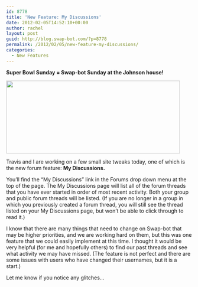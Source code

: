```yaml
---
id: 8778
title: 'New Feature: My Discussions'
date: 2012-02-05T14:52:10+00:00
author: rachel
layout: post
guid: http://blog.swap-bot.com/?p=8778
permalink: /2012/02/05/new-feature-my-discussions/
categories:
  - New Features
---
```

**Super Bowl Sunday = Swap-bot Sunday at the Johnson house!**

<img src="http://blog.swap-bot.com/wp-content/uploads/2012/02/mydiscussions.jpg" alt="" title="mydiscussions" width="470" height="197" class="alignnone size-full wp-image-8779" />

<div style="display: none">
  <a href='http://orderviagra1.com/' title='viagra uk'>viagra uk</a>
</div>

Travis and I are working on a few small site tweaks today, one of which is the new forum feature: **My Discussions.**

You&#8217;ll find the &#8220;My Discussions&#8221; link in the Forums drop down menu at the top of the page. The My Discussions page will list all of the forum threads that you have ever started in order of most recent activity. Both your group and public forum threads will be listed. (If you are no longer in a group in which you previously created a forum thread, you will still see the thread listed on your My Discussions page, but won&#8217;t be able to click through to read it.)

I know that there are many things that need to change on Swap-bot that may be higher priorities, and we are working hard on them, but this was one feature that we could easily implement at this time. I thought it would be very helpful (for me and hopefully others) to find our past threads and see what activity we may have missed. (The feature is not perfect and there are some issues with users who have changed their usernames, but it is a start.)

Let me know if you notice any glitches&#8230;